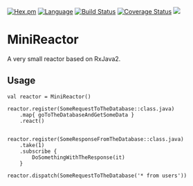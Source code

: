 [![Hex.pm](https://img.shields.io/hexpm/l/plug.svg)](http://www.apache.org/licenses/LICENSE-2.0)
[![Language](https://img.shields.io/badge/language-kotlin-yellowgreen.svg)](https://www.google.nl/search?q=kotlin)
[![Build Status](https://travis-ci.org/Endran/MiniReactor.svg?branch=develop)](https://travis-ci.org/Endran/MiniReactor)
[![Coverage Status](https://coveralls.io/repos/github/Endran/MiniReactor/badge.svg?branch=master)](https://coveralls.io/github/Endran/MiniReactor?branch=develop)
[![](https://jitpack.io/v/endran/MiniReactor.svg)](https://jitpack.io/#endran/MiniReactor)
# MiniReactor

A very small reactor based on RxJava2.

## Usage

```
val reactor = MiniReactor()

reactor.register(SomeRequestToTheDatabase::class.java)
    .map{ goToTheDatabaseAndGetSomeData }
    .react()


reactor.register(SomeResponseFromTheDatabase::class.java)
    .take(1)
    .subscribe {
        DoSomethingWithTheResponse(it)
    }
    
reactor.dispatch(SomeRequestToTheDatabase('* from users'))
```
